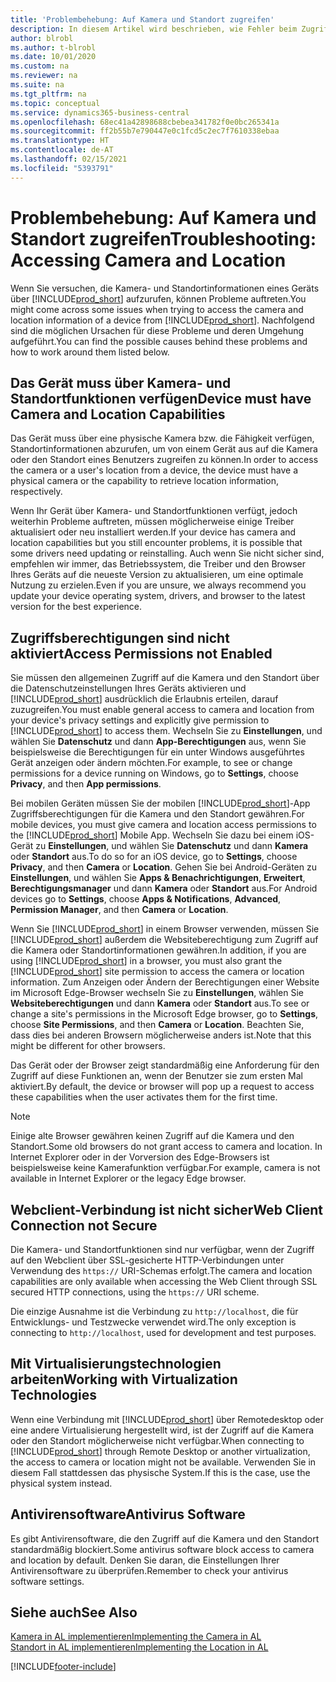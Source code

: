 ```yaml
---
title: 'Problembehebung: Auf Kamera und Standort zugreifen'
description: In diesem Artikel wird beschrieben, wie Fehler beim Zugriff auf Kamera- und Standortinformationen in Business Central behoben werden.
author: blrobl
ms.author: t-blrobl
ms.date: 10/01/2020
ms.custom: na
ms.reviewer: na
ms.suite: na
ms.tgt_pltfrm: na
ms.topic: conceptual
ms.service: dynamics365-business-central
ms.openlocfilehash: 68ec41a42898688cbebea341782f0e0bc265341a
ms.sourcegitcommit: ff2b55b7e790447e0c1fcd5c2ec7f7610338ebaa
ms.translationtype: HT
ms.contentlocale: de-AT
ms.lasthandoff: 02/15/2021
ms.locfileid: "5393791"
---
```

# <a name="troubleshooting-accessing-camera-and-location"></a><span data-ttu-id="5501d-103">Problembehebung: Auf Kamera und Standort zugreifen</span><span class="sxs-lookup"><span data-stu-id="5501d-103">Troubleshooting: Accessing Camera and Location</span></span>

<span data-ttu-id="5501d-104">Wenn Sie versuchen, die Kamera- und Standortinformationen eines Geräts über [!INCLUDE[prod_short](includes/prod_short.md)] aufzurufen, können Probleme auftreten.</span><span class="sxs-lookup"><span data-stu-id="5501d-104">You might come across some issues when trying to access the camera and location information of a device from [!INCLUDE[prod_short](includes/prod_short.md)].</span></span> <span data-ttu-id="5501d-105">Nachfolgend sind die möglichen Ursachen für diese Probleme und deren Umgehung aufgeführt.</span><span class="sxs-lookup"><span data-stu-id="5501d-105">You can find the possible causes behind these problems and how to work around them listed below.</span></span>

## <a name="device-must-have-camera-and-location-capabilities"></a><span data-ttu-id="5501d-106">Das Gerät muss über Kamera- und Standortfunktionen verfügen</span><span class="sxs-lookup"><span data-stu-id="5501d-106">Device must have Camera and Location Capabilities</span></span>

<span data-ttu-id="5501d-107">Das Gerät muss über eine physische Kamera bzw. die Fähigkeit verfügen, Standortinformationen abzurufen, um von einem Gerät aus auf die Kamera oder den Standort eines Benutzers zugreifen zu können.</span><span class="sxs-lookup"><span data-stu-id="5501d-107">In order to access the camera or a user's location from a device, the device must have a physical camera or the capability to retrieve location information, respectively.</span></span>

<span data-ttu-id="5501d-108">Wenn Ihr Gerät über Kamera- und Standortfunktionen verfügt, jedoch weiterhin Probleme auftreten, müssen möglicherweise einige Treiber aktualisiert oder neu installiert werden.</span><span class="sxs-lookup"><span data-stu-id="5501d-108">If your device has camera and location capabilities but you still encounter problems, it is possible that some drivers need updating or reinstalling.</span></span> <span data-ttu-id="5501d-109">Auch wenn Sie nicht sicher sind, empfehlen wir immer, das Betriebssystem, die Treiber und den Browser Ihres Geräts auf die neueste Version zu aktualisieren, um eine optimale Nutzung zu erzielen.</span><span class="sxs-lookup"><span data-stu-id="5501d-109">Even if you are unsure, we always recommend you update your device operating system, drivers, and browser to the latest version for the best experience.</span></span>

## <a name="access-permissions-not-enabled"></a><span data-ttu-id="5501d-110">Zugriffsberechtigungen sind nicht aktiviert</span><span class="sxs-lookup"><span data-stu-id="5501d-110">Access Permissions not Enabled</span></span>

<span data-ttu-id="5501d-111">Sie müssen den allgemeinen Zugriff auf die Kamera und den Standort über die Datenschutzeinstellungen Ihres Geräts aktivieren und [!INCLUDE[prod_short](includes/prod_short.md)] ausdrücklich die Erlaubnis erteilen, darauf zuzugreifen.</span><span class="sxs-lookup"><span data-stu-id="5501d-111">You must enable general access to camera and location from your device's privacy settings and explicitly give permission to  [!INCLUDE[prod_short](includes/prod_short.md)] to access them.</span></span> <span data-ttu-id="5501d-112">Wechseln Sie zu **Einstellungen**, und wählen Sie **Datenschutz** und dann **App-Berechtigungen** aus, wenn Sie beispielsweise die Berechtigungen für ein unter Windows ausgeführtes Gerät anzeigen oder ändern möchten.</span><span class="sxs-lookup"><span data-stu-id="5501d-112">For example, to see or change permissions for a device running on Windows, go to **Settings**, choose **Privacy**, and then **App permissions**.</span></span> 

<span data-ttu-id="5501d-113">Bei mobilen Geräten müssen Sie der mobilen [!INCLUDE[prod_short](includes/prod_short.md)]-App Zugriffsberechtigungen für die Kamera und den Standort gewähren.</span><span class="sxs-lookup"><span data-stu-id="5501d-113">For mobile devices, you must give camera and location access permissions to the [!INCLUDE[prod_short](includes/prod_short.md)] Mobile App.</span></span> <span data-ttu-id="5501d-114">Wechseln Sie dazu bei einem iOS-Gerät zu **Einstellungen**, und wählen Sie **Datenschutz** und dann **Kamera** oder **Standort** aus.</span><span class="sxs-lookup"><span data-stu-id="5501d-114">To do so for an iOS device, go to **Settings**, choose **Privacy**, and then **Camera** or **Location**.</span></span> <span data-ttu-id="5501d-115">Gehen Sie bei Android-Geräten zu **Einstellungen**, und wählen Sie **Apps & Benachrichtigungen**, **Erweitert**, **Berechtigungsmanager** und dann **Kamera** oder **Standort** aus.</span><span class="sxs-lookup"><span data-stu-id="5501d-115">For Android devices go to **Settings**, choose **Apps & Notifications**, **Advanced**, **Permission Manager**, and then **Camera** or **Location**.</span></span>

<span data-ttu-id="5501d-116">Wenn Sie [!INCLUDE[prod_short](includes/prod_short.md)] in einem Browser verwenden, müssen Sie [!INCLUDE[prod_short](includes/prod_short.md)] außerdem die Websiteberechtigung zum Zugriff auf die Kamera oder Standortinformationen gewähren.</span><span class="sxs-lookup"><span data-stu-id="5501d-116">In addition, if you are using [!INCLUDE[prod_short](includes/prod_short.md)] in a browser, you must also grant the [!INCLUDE[prod_short](includes/prod_short.md)] site permission to access the camera or location information.</span></span> <span data-ttu-id="5501d-117">Zum Anzeigen oder Ändern der Berechtigungen einer Website im Microsoft Edge-Browser wechseln Sie zu **Einstellungen**, wählen Sie **Websiteberechtigungen** und dann **Kamera** oder **Standort** aus.</span><span class="sxs-lookup"><span data-stu-id="5501d-117">To see or change a site's permissions in the Microsoft Edge browser, go to **Settings**, choose **Site Permissions**, and then **Camera** or **Location**.</span></span> <span data-ttu-id="5501d-118">Beachten Sie, dass dies bei anderen Browsern möglicherweise anders ist.</span><span class="sxs-lookup"><span data-stu-id="5501d-118">Note that this might be different for other browsers.</span></span>

<span data-ttu-id="5501d-119">Das Gerät oder der Browser zeigt standardmäßig eine Anforderung für den Zugriff auf diese Funktionen an, wenn der Benutzer sie zum ersten Mal aktiviert.</span><span class="sxs-lookup"><span data-stu-id="5501d-119">By default, the device or browser will pop up a request to access these capabilities when the user activates them for the first time.</span></span>

> [!NOTE]  
> <span data-ttu-id="5501d-120">Einige alte Browser gewähren keinen Zugriff auf die Kamera und den Standort.</span><span class="sxs-lookup"><span data-stu-id="5501d-120">Some old browsers do not grant access to camera and location.</span></span> <span data-ttu-id="5501d-121">In Internet Explorer oder in der Vorversion des Edge-Browsers ist beispielsweise keine Kamerafunktion verfügbar.</span><span class="sxs-lookup"><span data-stu-id="5501d-121">For example, camera is not available in Internet Explorer or the legacy Edge browser.</span></span>

## <a name="web-client-connection-not-secure"></a><span data-ttu-id="5501d-122">Webclient-Verbindung ist nicht sicher</span><span class="sxs-lookup"><span data-stu-id="5501d-122">Web Client Connection not Secure</span></span>

<span data-ttu-id="5501d-123">Die Kamera- und Standortfunktionen sind nur verfügbar, wenn der Zugriff auf den Webclient über SSL-gesicherte HTTP-Verbindungen unter Verwendung des `https://` URI-Schemas erfolgt.</span><span class="sxs-lookup"><span data-stu-id="5501d-123">The camera and location capabilities are only available when accessing the Web Client through SSL secured HTTP connections, using the `https://` URI scheme.</span></span> 

<span data-ttu-id="5501d-124">Die einzige Ausnahme ist die Verbindung zu `http://localhost`, die für Entwicklungs- und Testzwecke verwendet wird.</span><span class="sxs-lookup"><span data-stu-id="5501d-124">The only exception is connecting to `http://localhost`, used for development and test purposes.</span></span>


## <a name="working-with-virtualization-technologies"></a><span data-ttu-id="5501d-125">Mit Virtualisierungstechnologien arbeiten</span><span class="sxs-lookup"><span data-stu-id="5501d-125">Working with Virtualization Technologies</span></span>

<span data-ttu-id="5501d-126">Wenn eine Verbindung mit [!INCLUDE[prod_short](includes/prod_short.md)] über Remotedesktop oder eine andere Virtualisierung hergestellt wird, ist der Zugriff auf die Kamera oder den Standort möglicherweise nicht verfügbar.</span><span class="sxs-lookup"><span data-stu-id="5501d-126">When connecting to [!INCLUDE[prod_short](includes/prod_short.md)] through Remote Desktop or another virtualization, the access to camera or location might not be available.</span></span> <span data-ttu-id="5501d-127">Verwenden Sie in diesem Fall stattdessen das physische System.</span><span class="sxs-lookup"><span data-stu-id="5501d-127">If this is the case, use the physical system instead.</span></span>

## <a name="antivirus-software"></a><span data-ttu-id="5501d-128">Antivirensoftware</span><span class="sxs-lookup"><span data-stu-id="5501d-128">Antivirus Software</span></span>
<span data-ttu-id="5501d-129">Es gibt Antivirensoftware, die den Zugriff auf die Kamera und den Standort standardmäßig blockiert.</span><span class="sxs-lookup"><span data-stu-id="5501d-129">Some antivirus software block access to camera and location by default.</span></span> <span data-ttu-id="5501d-130">Denken Sie daran, die Einstellungen Ihrer Antivirensoftware zu überprüfen.</span><span class="sxs-lookup"><span data-stu-id="5501d-130">Remember to check your antivirus software settings.</span></span>

## <a name="see-also"></a><span data-ttu-id="5501d-131">Siehe auch</span><span class="sxs-lookup"><span data-stu-id="5501d-131">See Also</span></span>
[<span data-ttu-id="5501d-132">Kamera in AL implementieren</span><span class="sxs-lookup"><span data-stu-id="5501d-132">Implementing the Camera in AL</span></span>](/dynamics365/business-central/dev-itpro/developer/devenv-implement-camera-al)  
[<span data-ttu-id="5501d-133">Standort in AL implementieren</span><span class="sxs-lookup"><span data-stu-id="5501d-133">Implementing the Location in AL</span></span>](/dynamics365/business-central/dev-itpro/developer/devenv-implement-location-al)


[!INCLUDE[footer-include](includes/footer-banner.md)]